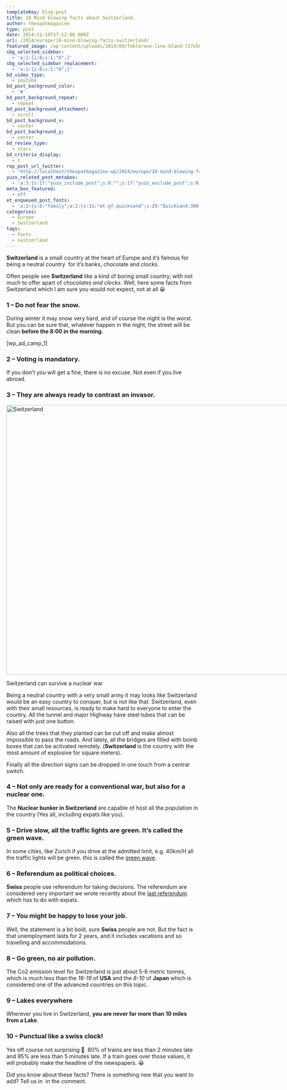 ```yaml
---
templateKey: blog-post
title: 10 Mind blowing facts about Switzerland.
author: thexpatmagazine
type: post
date: 2014-11-10T17:12:06.000Z
url: /2014/europe/10-mind-blowing-facts-switzerland/
featured_image: /wp-content/uploads/2014/09/Toblerone-line-Gland-727x500.jpg
sbg_selected_sidebar:
  - 'a:1:{i:0;s:1:"0";}'
sbg_selected_sidebar_replacement:
  - 'a:1:{i:0;s:1:"0";}'
bd_video_type:
  - youtube
bd_post_background_color:
  - '#'
bd_post_background_repeat:
  - repeat
bd_post_background_attachment:
  - scroll
bd_post_background_x:
  - center
bd_post_background_y:
  - center
bd_review_type:
  - stars
bd_criteria_display:
  - t
rop_post_url_twitter:
  - 'http://localhost/thexpatmagazine-wp/2014/europe/10-mind-blowing-facts-switzerland/?utm_source=ReviveOldPost&utm_medium=social&utm_campaign=ReviveOldPost'
yuzo_related_post_metabox:
  - 'a:3:{s:17:"yuzo_include_post";s:0:"";s:17:"yuzo_exclude_post";s:0:"";s:21:"yuzo_disabled_related";N;}'
meta_box_featured:
  - off
et_enqueued_post_fonts:
  - 'a:2:{s:6:"family";a:2:{s:15:"et-gf-quicksand";s:29:"Quicksand:300,regular,500,700";s:10:"et-gf-lato";s:75:"Lato:100,100italic,300,300italic,regular,italic,700,700italic,900,900italic";}s:6:"subset";a:2:{i:0;s:5:"latin";i:1;s:9:"latin-ext";}}'
categories:
  - Europe
  - Switzerland
tags:
  - facts
  - switzerland
---
```


**Switzerland** is a small country at the heart of Europe and it&#8217;s famous for being a neutral country  for it&#8217;s banks, chocolate and clocks.

Often people see **Switzerland** like a kind of boring small country, with not much to offer apart of _chocolates and clocks_. Well, here some facts from Switzerland which I am sure you would not expect, not at all 😀<!--more-->

### 1 &#8211; Do not fear the snow.

During winter it may snow very hard, and of course the night is the worst. But you can be sure that, whatever happen in the night, the street will be clean **before the 8:00 in the morning**.

[wp\_ad\_camp_1]

### 2 &#8211; Voting is mandatory.

If you don&#8217;t you will get a fine, there is no excuse. Not even if you live abroad.

### 3 &#8211; They are always ready to contrast an invasor.

<div id="attachment_219" style="width: 1034px" class="wp-caption alignnone">
  <a href="http://localhost/thexpatmagazine-wp/wp-content/uploads/2014/09/Toblerone-line-Gland.jpg"><img class="wp-image-219 size-large" src="http://localhost/thexpatmagazine-wp/wp-content/uploads/2014/09/Toblerone-line-Gland-1024x703.jpg" alt="Switzerland" width="1024" height="703" /></a>
  
  <p class="wp-caption-text">
    Switzerland can survive a nuclear war
  </p>
</div>

Being a neutral country with a very small army it may looks like Switzerland would be an easy country to conquer, but is not like that. Switzerland, even with their small resources, is ready to make hard to everyone to enter the country. All the tunnel and major Highway have steel tubes that can be raised with just one button.

Also all the trees that they planted can be cut off and make almost impossible to pass the roads. And lately, all the bridges are filled with bomb boxes that can be activated remotely. (**Switzerland** is the country with the most amount of explosive for square meters).

Finally all the direction signs can be dropped in one touch from a central switch.

### 4 &#8211; Not only are ready for a conventional war, but also for a nuclear one.

The **Nuclear bunker in Switzerland** are capable of host all the population in the country (Yes all, including expats like you).

### 5 &#8211; Drive slow, all the traffic lights are green. It&#8217;s called the green wave.

In some cities, like Zurich if you drive at the admitted limit, e.g. 40km/H all the traffic lights will be green. this is called the <a href="http://en.wikipedia.org/wiki/Green_wave" target="_blank">green wave</a>.

### 6 &#8211; Referendum as political choices.

**Swiss** people use referendum for taking decisions. The referendum are considered very important we wrote recently about the <a title="Switzerland approved the referendum against immigration" href="http://localhost/thexpatmagazine-wp/2014/europe/switzerland-immigration/" target="_blank">last referendum</a> which has to do with expats.

### 7 &#8211; You might be happy to lose your job.

Well, the statement is a bit bold, sure **Swiss** people are not. But the fact is that unemployment lasts for 2 years, and it includes vacations and so travelling and accommodations.

### 8 &#8211; Go green, no air pollution.

The Co2 emission level for Switzerland is just about 5-6 metric tonnes, which is much less than the _18-19_ of **USA** and the _8-10_ of **Japan** which is considered one of the advanced countries on this topic.

### 9 &#8211; Lakes everywhere

Wherever you live in Switzerland, **you are never far more than 10 miles from a Lake**.

### 10 &#8211; Punctual like a swiss clock!

Yes off course not surprising 🙂  80% of trains are less than 2 minutes late and 95% are less than 5 minutes late. If a train goes over those values, it will probably make the headline of the newspapers. 😀

Did you know about these facts? There is something new that you want to add? Tell us in  in the comment.

&nbsp;
